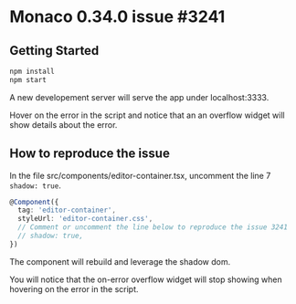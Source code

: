 # Monaco 0.34.0 issue #3241

## Getting Started

```bash
npm install
npm start
```

A new developement server will serve the app under localhost:3333.

Hover on the error in the script and notice that an an overflow widget will show details about the error.

## How to reproduce the issue

In the file src/components/editor-container.tsx, uncomment the line 7 `shadow: true`.

```typescript
@Component({
  tag: 'editor-container',
  styleUrl: 'editor-container.css',
  // Comment or uncomment the line below to reproduce the issue 3241
  // shadow: true,
})
```

The component will rebuild and leverage the shadow dom.

You will notice that the on-error overflow widget will stop showing when hovering on the error in the script.
